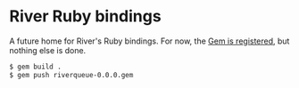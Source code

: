 # River Ruby bindings

A future home for River's Ruby bindings. For now, the [Gem is registered](https://rubygems.org/gems/riverqueue), but nothing else is done.

``` sh
$ gem build .
$ gem push riverqueue-0.0.0.gem
```

